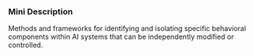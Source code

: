 ### Mini Description

Methods and frameworks for identifying and isolating specific behavioral components within AI systems that can be independently modified or controlled.
